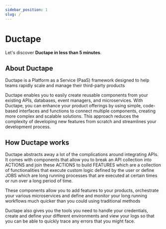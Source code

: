 ```yaml
---
sidebar_position: 1
slug: /
---
```


# Ductape

Let's discover **Ductape in less than 5 minutes**.

## About Ductape
Ductape is a Platform as a Service (PaaS) framework designed to help teams rapidly scale and manage their third-party products

Ductape enables you to easily create reusable components from your existing APIs, databases, event managers, and microservices. With Ductape, you can enhance your product offerings by using simple, code-based interfaces and functions to connect multiple components, creating more complex and scalable solutions. This approach reduces the complexity of developing new features from scratch and streamlines your development process.

## How Ductape works

Ductape abstracts away a lot of the complications around integrating APIs. It comes with components that allow you to break an API collection into ACTIONS and join these ACTIONS to build FEATURES which are a collection of functionalities that execute custom logic defined by the user or define JOBS which are long running processes that are executed at certain times or run over a long period of time.  

These components allow you to add features to your products, orchestrate your various microservices and define and monitor your long running workflows much quicker than you could using traditional methods

Ductape also gives you the tools you need to handle your credentials, create and define your different environments and view your logs so that you can be able to quickly trace any errors that you might face.